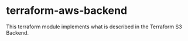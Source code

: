 # terraform-aws-backend
This terraform module implements what is described in the Terraform S3 Backend. 
